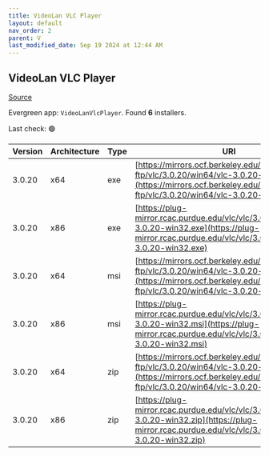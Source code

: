 ```yaml
---
title: VideoLan VLC Player 
layout: default
nav_order: 2
parent: V
last_modified_date: Sep 19 2024 at 12:44 AM
---
```


## VideoLan VLC Player 

[Source](https://www.videolan.org/vlc/)

Evergreen app: `VideoLanVlcPlayer`. Found **6** installers.

Last check: 🟢

| Version | Architecture | Type | URI                                                                                                                                                                        |
| ------- | ------------ | ---- | -------------------------------------------------------------------------------------------------------------------------------------------------------------------------- |
| 3.0.20  | x64          | exe  | [https://mirrors.ocf.berkeley.edu/videolan-ftp/vlc/3.0.20/win64/vlc-3.0.20-win64.exe](https://mirrors.ocf.berkeley.edu/videolan-ftp/vlc/3.0.20/win64/vlc-3.0.20-win64.exe) |
| 3.0.20  | x86          | exe  | [https://plug-mirror.rcac.purdue.edu/vlc/vlc/3.0.20/win32/vlc-3.0.20-win32.exe](https://plug-mirror.rcac.purdue.edu/vlc/vlc/3.0.20/win32/vlc-3.0.20-win32.exe)             |
| 3.0.20  | x64          | msi  | [https://mirrors.ocf.berkeley.edu/videolan-ftp/vlc/3.0.20/win64/vlc-3.0.20-win64.msi](https://mirrors.ocf.berkeley.edu/videolan-ftp/vlc/3.0.20/win64/vlc-3.0.20-win64.msi) |
| 3.0.20  | x86          | msi  | [https://plug-mirror.rcac.purdue.edu/vlc/vlc/3.0.20/win32/vlc-3.0.20-win32.msi](https://plug-mirror.rcac.purdue.edu/vlc/vlc/3.0.20/win32/vlc-3.0.20-win32.msi)             |
| 3.0.20  | x64          | zip  | [https://mirrors.ocf.berkeley.edu/videolan-ftp/vlc/3.0.20/win64/vlc-3.0.20-win64.zip](https://mirrors.ocf.berkeley.edu/videolan-ftp/vlc/3.0.20/win64/vlc-3.0.20-win64.zip) |
| 3.0.20  | x86          | zip  | [https://plug-mirror.rcac.purdue.edu/vlc/vlc/3.0.20/win32/vlc-3.0.20-win32.zip](https://plug-mirror.rcac.purdue.edu/vlc/vlc/3.0.20/win32/vlc-3.0.20-win32.zip)             |
